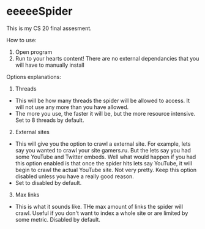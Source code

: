 # eeeeeSpider
This is my CS 20 final assesment. 

How to use:
1. Open program
2. Run to your hearts content! There are no external dependancies that you will have to manually install

Options explanations:
1. Threads
- This will be how many threads the spider will be allowed to access. It will not use any more than you have allowed.
- The more you use, the faster it will be, but the more resource intensive. Set to 8 threads by default.
2. External sites
- This will give you the option to crawl a external site. For example, lets say you wanted to crawl your site gamers.ru. But the lets say you had some YouTube and Twitter embeds. Well what would happen if you had this option enabled is that once the spider hits lets say YouTube, it will begin to crawl the actual YouTube site. Not very pretty. Keep this option disabled unless you have a really good reason.
- Set to disabled by default.
3. Max links
- This is what it sounds like. THe max amount of links the spider will crawl. Useful if you don't want to index a whole site or are limited by some metric. Disabled by default.
